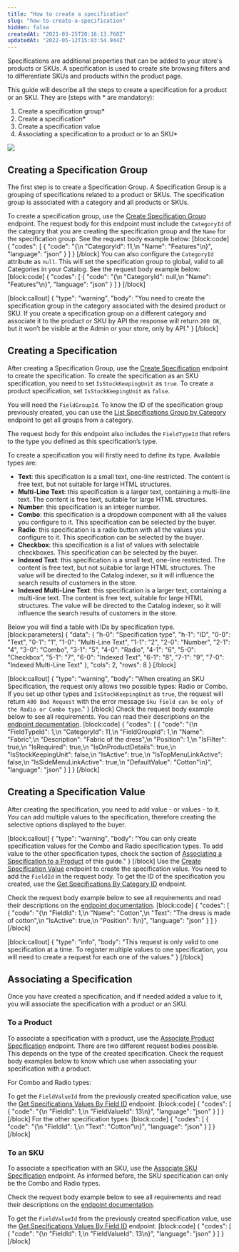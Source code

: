 ```yaml
---
title: "How to create a specification"
slug: "how-to-create-a-specification"
hidden: false
createdAt: "2021-03-25T20:16:13.760Z"
updatedAt: "2022-05-12T15:03:54.944Z"
---
```


Specifications are additional properties that can be added to your store's products or SKUs. A specification is used to create site browsing filters and to differentiate SKUs and products within the product page.

This guide will describe all the steps to create a specification for a product or an SKU. They are (steps with * are mandatory):

1. Create a specification group*
2. Create a specification*
3. Create a specification value
4. Associating a specification to a product or to an SKU*

![](https://cdn.jsdelivr.net/gh/vtexdocs/dev-portal-content@readme-docs/docs/guides/Integration%20Guides/catalog-integration/a06d152-guide_specification_diagram_v1-01_17.png)

## Creating a Specification Group

The first step is to create a Specification Group. A Specification Group is a grouping of specifications related to a product or SKUs. The specification group is associated with a category and all products or SKUs.

To create a specification group, use the [Create Specification Group](https://developers.vtex.com/vtex-rest-api/reference/specificationgroupinsert2) endpoint. The request body for this endpoint must include the `CategoryId` of the category that you are creating the specification group and the `Name` for the specification group. See the request body example below:
[block:code]
{
  "codes": [
    {
      "code": "{\n    \"CategoryId\": 11,\n    \"Name\": \"Features\"\n}",
      "language": "json"
    }
  ]
}
[/block]
You can also configure the `CategoryId`  attribute as `null`. This will set the specification group to global, valid to all Categories in your Catalog. See the request body example below:
[block:code]
{
  "codes": [
    {
      "code": "{\n    \"CategoryId\": null,\n    \"Name\": \"Features\"\n}",
      "language": "json"
    }
  ]
}
[/block]

[block:callout]
{
  "type": "warning",
  "body": "You need to create the specification group in the category associated with the desired product or SKU. If you create a specification group on a different category and associate it to the product or SKU by API the response will return `200 OK`, but it won’t be visible at the Admin or your store, only by API."
}
[/block]
## Creating a Specification

After creating a Specification Group, use the [Create Specification](https://developers.vtex.com/vtex-rest-api/reference/catalog-api-post-specification) endpoint to create the specification. To create the specification as an SKU specification, you need to set `IsStockKeepingUnit` as `true`. To create a product specification, set `IsStockKeepingUnit` as `false`.

You will need the `FieldGroupId`. To know the ID of the specification group previously created, you can use the [List Specifications Group by Category](https://developers.vtex.com/vtex-rest-api/reference/catalog-api-get-specification-group-categoryid) endpoint to get all groups from a category. 

The request body for this endpoint also includes the `FieldTypeId` that refers to the type you defined as this specification’s type. 

To create a specification you will firstly need to define its type. Available types are:

- **Text**: this specification is a small text, one-line restricted. The content is free text, but not suitable for large HTML structures.
- **Multi-Line Text**: this specification is a larger text, containing a multi-line text. The content is free text, suitable for large HTML structures.
- **Number**: this specification is an integer number.
- **Combo**: this specification is a dropdown component with all the values you configure to it. This specification can be selected by the buyer. 
- **Radio**: this specification is a radio button with all the values you configure to it. This specification can be selected by the buyer.
- **Checkbox**: this specification is a list of values with selectable checkboxes. This specification can be selected by the buyer.
- **Indexed Text**: this specification is a small text, one-line restricted. The content is free text, but not suitable for large HTML structures. The value will be directed to the Catalog indexer, so it will influence the search results of customers in the store.
- **Indexed Multi-Line Text**: this specification is a larger text, containing a multi-line text. The content is free text, suitable for large HTML structures. The value will be directed to the Catalog indexer, so it will influence the search results of customers in the store.

Below you will find a table with IDs by specification type. 
[block:parameters]
{
  "data": {
    "h-0": "Specification type",
    "h-1": "ID",
    "0-0": "Text",
    "0-1": "1",
    "1-0": "Multi-Line Text",
    "1-1": "2",
    "2-0": "Number",
    "2-1": "4",
    "3-0": "Combo",
    "3-1": "5",
    "4-0": "Radio",
    "4-1": "6",
    "5-0": "Checkbox",
    "5-1": "7",
    "6-0": "Indexed Text",
    "6-1": "8",
    "7-1": "9",
    "7-0": "Indexed Multi-Line Text"
  },
  "cols": 2,
  "rows": 8
}
[/block]

[block:callout]
{
  "type": "warning",
  "body": "When creating an SKU Specification, the request only allows two possible types: Radio or Combo. If you set up other types and `IsStockKeepingUnit` as `true`, the request will return `400 Bad Request` with the error message `Sku Field can be only of the Radio or Combo type`."
}
[/block]
Check the request body example below to see all requirements. You can read their descriptions on the [endpoint documentation](https://developers.vtex.com/vtex-rest-api/reference/catalog-api-post-specification).
[block:code]
{
  "codes": [
    {
      "code": "{\n    \"FieldTypeId\": 1,\n    \"CategoryId\": 11,\n    \"FieldGroupId\": 1,\n    \"Name\": \"Fabric\",\n    \"Description\": \"Fabric of the dress\",\n    \"Position\": 1,\n    \"IsFilter\": true,\n    \"IsRequired\": true,\n    \"IsOnProductDetails\": true,\n    \"IsStockKeepingUnit\": false,\n    \"IsActive\": true,\n    \"IsTopMenuLinkActive\": false,\n    \"IsSideMenuLinkActive\": true,\n    \"DefaultValue\": \"Cotton\"\n}",
      "language": "json"
    }
  ]
}
[/block]
## Creating a Specification Value

After creating the specification, you need to add value - or values - to it. You can add multiple values to the specification, therefore creating the selective options displayed to the buyer. 

[block:callout]
{
  "type": "warning",
  "body": "You can only create specification values for the Combo and Radio specification types. To add value to the other specification types, check the section of [Associating a Specification to a Product](https://developers.vtex.com/vtex-developer-docs/docs/how-to-create-a-specification#to-a-product) of this guide."
}
[/block]
Use the [Create Specification Value](https://developers.vtex.com/vtex-rest-api/reference/catalog-api-post-specification-value) endpoint to create the specification value. You need to add the `FieldId` in the request body. To get the ID of the specification you created, use the [Get Specifications By Category ID](https://developers.vtex.com/vtex-rest-api/reference/catalog-api-get-specification-category) endpoint.

Check the request body example below to see all requirements and read their descriptions on the [endpoint documentation](https://developers.vtex.com/vtex-rest-api/reference/catalog-api-post-specification-value).
[block:code]
{
  "codes": [
    {
      "code": "{\n    \"FieldId\": 1,\n    \"Name\": \"Cotton\",\n    \"Text\": \"The dress is made of cotton\",\n    \"IsActive\": true,\n    \"Position\": 1\n}",
      "language": "json"
    }
  ]
}
[/block]

[block:callout]
{
  "type": "info",
  "body": "This request is only valid to one specification at a time. To register multiple values to one specification, you will need to create a request for each one of the values."
}
[/block]
## Associating a Specification 

Once you have created a specification, and if needed added a value to it, you will associate the specification with a product or an SKU. 

### To a Product

To associate a specification with a product, use the [Associate Product Specification](https://developers.vtex.com/vtex-rest-api/reference/catalog-api-post-create-product-specification) endpoint. There are two different request bodies possible. This depends on the type of the created specification. Check the request body examples below to know which use when associating your specification with a product.

For Combo and Radio types:

To get the `FieldValueId` from the previously created specification value, use the [Get Specifications Values By Field ID](https://developers.vtex.com/vtex-rest-api/reference/catalog-api-get-specification-field-value-fieldid) endpoint.
[block:code]
{
  "codes": [
    {
      "code": "{\n    \"FieldId\": 1,\n    \"FieldValueId\": 13\n}",
      "language": "json"
    }
  ]
}
[/block]
For the other specification types:
[block:code]
{
  "codes": [
    {
      "code": "{\n    \"FieldId\": 1,\n    \"Text\": \"Cotton\"\n}",
      "language": "json"
    }
  ]
}
[/block]
### To an SKU
To associate a specification with an SKU, use the [Associate SKU Specification](https://developers.vtex.com/vtex-rest-api/reference/catalog-api-post-sku-specification) endpoint. As informed before, the SKU specification can only be the Combo and Radio types. 

Check the request body example below to see all requirements and read their descriptions on the [endpoint documentation](https://developers.vtex.com/vtex-rest-api/reference/catalog-api-post-sku-specification).

To get the `FieldValueId` from the previously created specification value, use the [Get Specifications Values By Field ID](https://developers.vtex.com/vtex-rest-api/reference/catalog-api-get-specification-field-value-fieldid) endpoint.
[block:code]
{
  "codes": [
    {
      "code": "{\n    \"FieldId\": 1,\n    \"FieldValueId\": 13\n}",
      "language": "json"
    }
  ]
}
[/block]